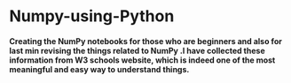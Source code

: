 # Numpy-using-Python

#### Creating the NumPy notebooks for those who are beginners and also for last min revising the things related to NumPy .I have collected these information from W3 schools website, which is indeed one of the most meaningful and easy way to understand things.

